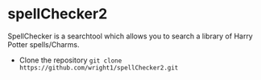 # spellChecker2

SpellChecker is a searchtool which allows you to search a library of Harry Potter spells/Charms.

- Clone the repository `git clone https://github.com/wright1/spellChecker2.git `
